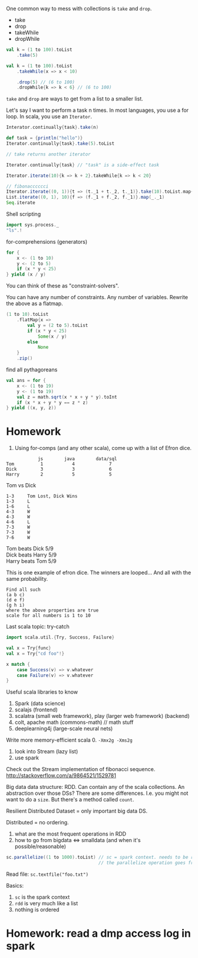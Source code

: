 One common way to mess with collections is `take` and `drop`.

- take
- drop
- takeWhile
- dropWhile

```scala
val k = (1 to 100).toList
	.take(5)

val k = (1 to 100).toList
	.takeWhile(x => x < 10)

	.drop(5) // (6 to 100)
	.dropWhile{k => k < 6} // (6 to 100)
```

`take` and `drop` are ways to get from a list to a smaller list.

Let's say I want to perform a task n times. In most languages, you use a for loop. In scala, you use an `Iterator`.

```scala
Interator.continually{task}.take(n)

def task = {println("hello")}
Iterator.continually{task}.take(5).toList

// take returns another iterator
```

```scala
Iterator.continually{task} // "task" is a side-effect task

Iterator.iterate(10){k => k + 2}.takeWhile{k => k < 20}

// fibonacccccci
Iterator.iterate((0, 1)){t => (t._1 + t._2, t._1)}.take(10).toList.map{_._1}
List.iterate((0, 1), 10){f => (f._1 + f._2, f._1)}.map(_._1)
Seq.iterate
```

Shell scripting
```scala
import sys.process._
"ls".!
```

for-comprehensions (generators)
```scala
for {
	x <- (1 to 10)
	y <- (2 to 5)
	if (x * y < 25)
} yield (x / y)
```
You can think of these as "constraint-solvers".

You can have any number of constraints. Any number of variables. Rewrite the above as a flatmap.

```scala
(1 to 10).toList
	.flatMap{x =>
		val y = (2 to 5).toList
		if (x * y < 25)
			Some(x / y)
		else
			None
	}
	.zip()
```

find all pythagoreans
```scala
val ans = for {
	x <- (1 to 19)
	y <- (1 to 19)
	val z = math.sqrt(x * x + y * y).toInt
	if (x * x + y * y == z * z)
} yield ((x, y, z))
```

# Homework

1. Using for-comps (and any other scala), come up with a list of Efron dice.


```
            js        java        data/sql
Tom          1           4             7
Dick         3           3             6
Harry        2           5             5
```

Tom vs Dick
```
1-3     Tom Lost, Dick Wins
1-3     L
1-6     L
4-3     W
4-3     W
4-6     L
7-3     W
7-3     W
7-6     W
```

Tom beats Dick 5/9  
Dick beats Harry 5/9  
Harry beats Tom 5/9

This is one example of efron dice. The winners are looped... And all with the same probability.

```
Find all such
(a b c)
(d e f)
(g h i)
where the above properties are true
scale for all numbers is 1 to 10
```

Last scala topic: try-catch

```scala
import scala.util.{Try, Success, Failure}

val x = Try{func}
val x = Try{"cd foo"!}

x match {
	case Success(v) => v.whatever
	case Failure(v) => v.whatever
}
```

Useful scala libraries to know
1. Spark (data science)
2. scalajs (frontend)
3. scalatra (small web framework), play (larger web framework) (backend)
4. colt, apache math (commons-math) // math stuff
5. deeplearning4j (large-scale neural nets)

Write more memory-efficient scala
0. `-Xmx2g -Xms2g`
1. look into Stream (lazy list)
2. use spark

Check out the Stream implementation of fibonacci sequence. http://stackoverflow.com/a/9864521/1529781

Big data data structure: RDD. Can contain any of the scala collections. An abstraction over those DSs? There are some differences. I.e. you might not want to do a `size`. But there's a method called `count`.

Resilient Distributed Dataset = only important big data DS.

Distributed = no ordering.

1. what are the most frequent operations in RDD
2. how to go from bigdata <=> smalldata (and when it's possible/reasonable)

```scala
sc.parallelize((1 to 1000).toList) // sc = spark context. needs to be run in the spark shell.
                                   // the parallelize operation goes from small to big data
```

Read file: `sc.textfile("foo.txt")`

Basics:
1. `sc` is the spark context
2. `rdd` is very much like a list
3. nothing is ordered

# Homework: read a dmp access log in spark
